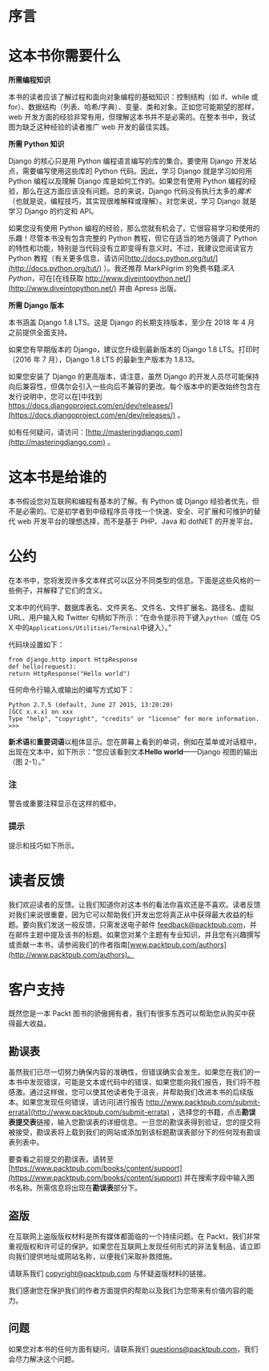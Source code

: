 # 序言

# 这本书你需要什么

**所需编程知识**

本书的读者应该了解过程和面向对象编程的基础知识：控制结构（如 if、while 或 for）、数据结构（列表、哈希/字典）、变量、类和对象。正如您可能期望的那样，web 开发方面的经验非常有用，但理解这本书并不是必需的。在整本书中，我试图为缺乏这种经验的读者推广 web 开发的最佳实践。

**所需 Python 知识**

Django 的核心只是用 Python 编程语言编写的库的集合。要使用 Django 开发站点，需要编写使用这些库的 Python 代码。因此，学习 Django 就是学习如何用 Python 编程以及理解 Django 库是如何工作的。如果您有使用 Python 编程的经验，那么在这方面应该没有问题。总的来说，Django 代码没有执行太多的*魔术*（也就是说，编程技巧，其实现很难解释或理解）。对您来说，学习 Django 就是学习 Django 的约定和 API。

如果您没有使用 Python 编程的经验，那么您就有机会了。它很容易学习和使用的乐趣！尽管本书没有包含完整的 Python 教程，但它在适当的地方强调了 Python 的特性和功能，特别是当代码没有立即变得有意义时。不过，我建议您阅读官方 Python 教程（有关更多信息，请访问[http://docs.python.org/tut/](http://docs.python.org/tut/) ）。我还推荐 MarkPilgrim 的免费书籍*深入 Python*，可在[在线获取 http://www.diveintopython.net/](http://www.diveintopython.net/) 并由 Apress 出版。

**所需 Django 版本**

本书涵盖 Django 1.8 LTS。这是 Django 的长期支持版本，至少在 2018 年 4 月之前提供全面支持。

如果您有早期版本的 Django，建议您升级到最新版本的 Django 1.8 LTS。打印时（2016 年 7 月），Django 1.8 LTS 的最新生产版本为 1.8.13。

如果您安装了 Django 的更高版本，请注意，虽然 Django 的开发人员尽可能保持向后兼容性，但偶尔会引入一些向后不兼容的更改。每个版本中的更改始终包含在发行说明中，您可以在[中找到 https://docs.djangoproject.com/en/dev/releases/](https://docs.djangoproject.com/en/dev/releases/) 。

如有任何疑问，请访问：[http://masteringdjango.com](http://masteringdjango.com) 。

# 这本书是给谁的

本书假设您对互联网和编程有基本的了解。有 Python 或 Django 经验者优先，但不是必需的。它是初学者到中级程序员寻找一个快速、安全、可扩展和可维护的替代 web 开发平台的理想选择，而不是基于 PHP、Java 和 dotNET 的开发平台。

# 公约

在本书中，您将发现许多文本样式可以区分不同类型的信息。下面是这些风格的一些例子，并解释了它们的含义。

文本中的代码字、数据库表名、文件夹名、文件名、文件扩展名、路径名、虚拟 URL、用户输入和 Twitter 句柄如下所示：“在命令提示符下键入`python`（或在 OS X 中的`Applications/Utilities/Terminal`中键入）。”

代码块设置如下：

```
from django.http import HttpResponse
def hello(request):
return HttpResponse("Hello world")
```

任何命令行输入或输出的编写方式如下：

```
Python 2.7.5 (default, June 27 2015, 13:20:20)
[GCC x.x.x] on xxx
Type "help", "copyright", "credits" or "license" for more information.
>>>

```

**新术语**和**重要词语**以粗体显示。您在屏幕上看到的单词，例如在菜单或对话框中，出现在文本中，如下所示：“您应该看到文本**Hello world**——Django 视图的输出（图 2-1）。”

### 注

警告或重要注释显示在这样的框中。

### 提示

提示和技巧如下所示。

# 读者反馈

我们欢迎读者的反馈。让我们知道你对这本书的看法你喜欢还是不喜欢。读者反馈对我们来说很重要，因为它可以帮助我们开发出您将真正从中获得最大收益的标题。要向我们发送一般反馈，只需发送电子邮件 feedback@packtpub.com，并在邮件主题中提及该书的标题。如果您对某个主题有专业知识，并且您有兴趣撰写或贡献一本书，请参阅我们的作者指南[www.packtpub.com/authors](http://www.packtpub.com/authors)。

# 客户支持

既然您是一本 Packt 图书的骄傲拥有者，我们有很多东西可以帮助您从购买中获得最大收益。

## 勘误表

虽然我们已尽一切努力确保内容的准确性，但错误确实会发生。如果您在我们的一本书中发现错误，可能是文本或代码中的错误，如果您能向我们报告，我们将不胜感激。通过这样做，您可以使其他读者免于沮丧，并帮助我们改进本书的后续版本。如果您发现任何错误，请访问[进行报告 http://www.packtpub.com/submit-errata](http://www.packtpub.com/submit-errata) ，选择您的书籍，点击**勘误表提交表**链接，输入您勘误表的详细信息。一旦您的勘误表得到验证，您的提交将被接受，勘误表将上载到我们的网站或添加到该标题勘误表部分下的任何现有勘误表列表中。

要查看之前提交的勘误表，请转至[https://www.packtpub.com/books/content/support](https://www.packtpub.com/books/content/support) 并在搜索字段中输入图书名称。所需信息将出现在**勘误表**部分下。

## 盗版

在互联网上盗版版权材料是所有媒体都面临的一个持续问题。在 Packt，我们非常重视版权和许可证的保护。如果您在互联网上发现任何形式的非法复制品，请立即向我们提供地址或网站名称，以便我们采取补救措施。

请联系我们 copyright@packtpub.com 与怀疑盗版材料的链接。

我们感谢您在保护我们的作者方面提供的帮助以及我们为您带来有价值内容的能力。

## 问题

如果您对本书的任何方面有疑问，请联系我们 questions@packtpub.com，我们会尽力解决这个问题。